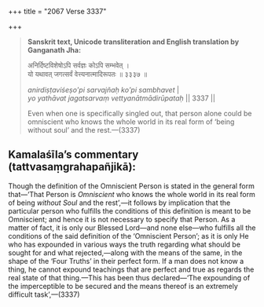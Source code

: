 +++
title = "2067 Verse 3337"

+++
> **Sanskrit text, Unicode transliteration and English translation by Ganganath Jha:** 
>
> अनिर्दिष्टविशेषोऽपि सर्वज्ञः कोऽपि सम्भवेत् ।  
> यो यथावत् जगत्सर्वं वेत्त्यनात्मादिरूपतः ॥ ३३३७ ॥ 
>
> *anirdiṣṭaviśeṣo'pi sarvajñaḥ ko'pi sambhavet* \|  
> *yo yathāvat jagatsarvaṃ vettyanātmādirūpataḥ* \|\| 3337 \|\| 
>
> Even when one is specifically singled out, that person alone could be omniscient who knows the whole world in its real form of ‘being without soul’ and the rest.—(3337)



## Kamalaśīla’s commentary (tattvasaṃgrahapañjikā):

Though the definition of the Omniscient Person is stated in the general form that—‘That Person is *Omniscient* who knows the whole world in its real form of being *without Soul* and the rest’,—it follows by implication that the particular person who fulfills the conditions of this definition is meant to be Omniscient; and hence it is not necessary to specify that Person. As a matter of fact, it is only our Blessed Lord—and none else—who fulfills all the conditions of the said definition of the ‘Omniscient Person’; as it is only He who has expounded in various ways the truth regarding what should be sought for and what rejected,—along with the means of the same, in the shape of the ‘Four Truths’ in their perfect form. If a man does not know a thing, he cannot expound teachings that are perfect and true as regards the real state of that thing.—This has been thus declared—‘The expounding of the imperceptible to be secured and the means thereof is an extremely difficult task’,—(3337)


